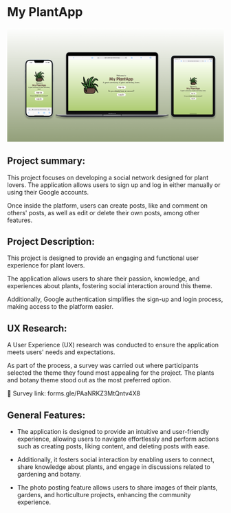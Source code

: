 
# My PlantApp 

![Descripción de la imagen](https://github.com/GiselleLop/My-PlantApp/blob/main/src/assets/images/Wireframe%20-%201.png)

## Project summary:
This project focuses on developing a social network designed for plant lovers. The application allows users to sign up and log in either manually or using their Google accounts.

Once inside the platform, users can create posts, like and comment on others' posts, as well as edit or delete their own posts, among other features.

## Project Description:

This project is designed to provide an engaging and functional user experience for plant lovers.

The application allows users to share their passion, knowledge, and experiences about plants, fostering social interaction around this theme.

Additionally, Google authentication simplifies the sign-up and login process, making access to the platform easier.

## UX Research:

A User Experience (UX) research was conducted to ensure the application meets users' needs and expectations.

As part of the process, a survey was carried out where participants selected the theme they found most appealing for the project. The plants and botany theme stood out as the most preferred option.

🔗 Survey link: forms.gle/PAaNRKZ3MtQntv4X8

 ## General Features:
 
- The application is designed to provide an intuitive and user-friendly experience, allowing users to navigate effortlessly and perform actions such as creating posts, liking content, and deleting posts with ease.

- Additionally, it fosters social interaction by enabling users to connect, share knowledge about plants, and engage in discussions related to gardening and botany.

- The photo posting feature allows users to share images of their plants, gardens, and horticulture projects, enhancing the community experience.


